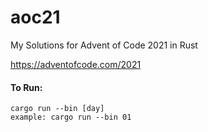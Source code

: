 # aoc21
My Solutions for Advent of Code 2021 in Rust

https://adventofcode.com/2021

#### To Run:
```
cargo run --bin [day]
example: cargo run --bin 01
```

